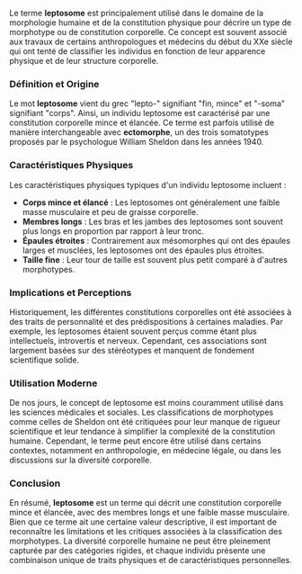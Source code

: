Le terme **leptosome** est principalement utilisé dans le domaine de la morphologie humaine et de la constitution physique pour décrire un type de morphotype ou de constitution corporelle. Ce concept est souvent associé aux travaux de certains anthropologues et médecins du début du XXe siècle qui ont tenté de classifier les individus en fonction de leur apparence physique et de leur structure corporelle.

### Définition et Origine

Le mot **leptosome** vient du grec "lepto-" signifiant "fin, mince" et "-soma" signifiant "corps". Ainsi, un individu leptosome est caractérisé par une constitution corporelle mince et élancée. Ce terme est parfois utilisé de manière interchangeable avec **ectomorphe**, un des trois somatotypes proposés par le psychologue William Sheldon dans les années 1940.

### Caractéristiques Physiques

Les caractéristiques physiques typiques d'un individu leptosome incluent :

- **Corps mince et élancé** : Les leptosomes ont généralement une faible masse musculaire et peu de graisse corporelle.
- **Membres longs** : Les bras et les jambes des leptosomes sont souvent plus longs en proportion par rapport à leur tronc.
- **Épaules étroites** : Contrairement aux mésomorphes qui ont des épaules larges et musclées, les leptosomes ont des épaules plus étroites.
- **Taille fine** : Leur tour de taille est souvent plus petit comparé à d'autres morphotypes.

### Implications et Perceptions

Historiquement, les différentes constitutions corporelles ont été associées à des traits de personnalité et des prédispositions à certaines maladies. Par exemple, les leptosomes étaient souvent perçus comme étant plus intellectuels, introvertis et nerveux. Cependant, ces associations sont largement basées sur des stéréotypes et manquent de fondement scientifique solide.

### Utilisation Moderne

De nos jours, le concept de leptosome est moins couramment utilisé dans les sciences médicales et sociales. Les classifications de morphotypes comme celles de Sheldon ont été critiquées pour leur manque de rigueur scientifique et leur tendance à simplifier la complexité de la constitution humaine. Cependant, le terme peut encore être utilisé dans certains contextes, notamment en anthropologie, en médecine légale, ou dans les discussions sur la diversité corporelle.

### Conclusion

En résumé, **leptosome** est un terme qui décrit une constitution corporelle mince et élancée, avec des membres longs et une faible masse musculaire. Bien que ce terme ait une certaine valeur descriptive, il est important de reconnaître les limitations et les critiques associées à la classification des morphotypes. La diversité corporelle humaine ne peut être pleinement capturée par des catégories rigides, et chaque individu présente une combinaison unique de traits physiques et de caractéristiques personnelles.